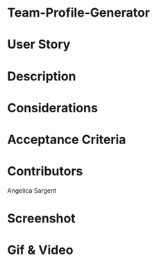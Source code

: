 # Team-Profile-Generator

# User Story

# Description

# Considerations

# Acceptance Criteria

# Contributors

Angelica Sargent

# Screenshot

# Gif & Video

